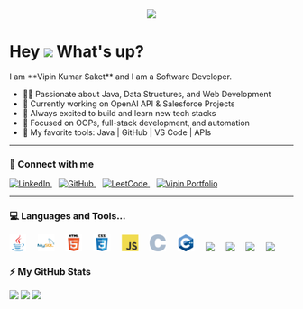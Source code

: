 <div align="center">
  <img height="150" src="https://media.giphy.com/media/M9gbBd9nbDrOTu1Mqx/giphy.gif"  />
</div>








<h1> Hey <img src="https://emojis.slackmojis.com/emojis/images/1577305505/7373/hand_wave.gif?1577305505" width="50" /> What's up?</h1>
I am **Vipin Kumar Saket** and I am a Software Developer.

- 👨‍💻 Passionate about Java, Data Structures, and Web Development
- 🌱 Currently working on OpenAI API & Salesforce Projects
- 🎯 Always excited to build and learn new tech stacks
- 🧠 Focused on OOPs, full-stack development, and automation
- 🚀 My favorite tools: Java | GitHub | VS Code | APIs

---

### 🔗 Connect with me




<p >

<a href="https://www.linkedin.com/in/vipinsaket/">
  <img height="30" src="https://cdn.jsdelivr.net/gh/devicons/devicon/icons/linkedin/linkedin-original.svg" alt="LinkedIn" />
</a>&nbsp;&nbsp;


<a href="https://github.com/vipinsaket">
  <img height="30" src="https://cdn-icons-png.flaticon.com/512/25/25231.png" alt="GitHub" />
</a>&nbsp;&nbsp;

<a href="https://leetcode.com/u/vipinsaket/">
  <img height="30" src="https://upload.wikimedia.org/wikipedia/commons/1/19/LeetCode_logo_black.png" alt="LeetCode" />
</a>&nbsp;&nbsp;

<a href="https://vipinsaket.github.io/Portfolio/">
  <img height="30" src="https://cdn-icons-png.flaticon.com/512/1177/1177568.png" alt="Vipin Portfolio" />
</a>


</p>


---



### 💻 Languages and Tools...

  <code><img height="30" src="https://raw.githubusercontent.com/devicons/devicon/master/icons/java/java-original.svg"></code>&nbsp;&nbsp;&nbsp;&nbsp;
  <code><img height="30" src="https://raw.githubusercontent.com/devicons/devicon/master/icons/mysql/mysql-original-wordmark.svg"></code>&nbsp;&nbsp;&nbsp;&nbsp;
<code><img height="30" src="https://raw.githubusercontent.com/devicons/devicon/master/icons/html5/html5-original-wordmark.svg"></code>&nbsp;&nbsp;&nbsp;&nbsp;
<code><img height="30" src="https://raw.githubusercontent.com/devicons/devicon/master/icons/css3/css3-original-wordmark.svg"></code>&nbsp;&nbsp;&nbsp;&nbsp;
<code><img height="30" src="https://raw.githubusercontent.com/devicons/devicon/master/icons/javascript/javascript-original.svg"></code>&nbsp;&nbsp;&nbsp;&nbsp;
<code><img height="30" src="https://raw.githubusercontent.com/devicons/devicon/master/icons/c/c-original.svg"></code>&nbsp;&nbsp;&nbsp;&nbsp;
<code><img height="30" src="https://raw.githubusercontent.com/devicons/devicon/master/icons/cplusplus/cplusplus-original.svg"></code>&nbsp;&nbsp;&nbsp;&nbsp;
<code><img height="30" src="https://cdn.jsdelivr.net/gh/devicons/devicon/icons/spring/spring-original.svg"></code>&nbsp;&nbsp;&nbsp;&nbsp;
<code><img height="30" src="https://cdn.jsdelivr.net/gh/devicons/devicon/icons/github/github-original.svg"></code>&nbsp;&nbsp;&nbsp;&nbsp;
<code><img height="30" src="https://www.vectorlogo.zone/logos/getpostman/getpostman-icon.svg"></code>&nbsp;&nbsp;&nbsp;&nbsp;
<code><img height="30" src="https://www.vectorlogo.zone/logos/hibernate/hibernate-icon.svg"></code>






### ⚡ My GitHub Stats
![](http://github-profile-summary-cards.vercel.app/api/cards/profile-details?username=vipinsaket&theme=default)
![](http://github-profile-summary-cards.vercel.app/api/cards/repos-per-language?username=vipinsaket&theme=default)
![](http://github-profile-summary-cards.vercel.app/api/cards/stats?username=vipinsaket&theme=default)













